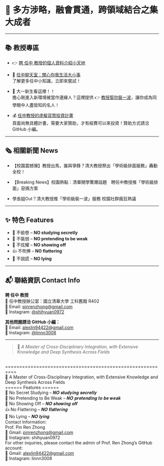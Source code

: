 # 🌟 多方涉略，融會貫通，跨領域結合之集大成者

---

## 📚 教授專區

- 👉 [聘 任中 教授的個人資料介紹小天地](https://pinrenzhong.github.io/pinrenzhong/person%20introduce.html)

- 💬 [任中聊天室：關心你我生活大小事](https://pinrenzhong.github.io/pinrenzhong/%E4%BB%BB%E4%B8%AD%E5%AF%AE%E5%A4%A9%E5%AE%A4.html)  
  了解更多任中小知識，立即來嘗試！

- 👶 大一新生看這裡！！  
  擔心剛進入新環境被當作邊緣人？這裡提供 👉 [教授幫你裝一波](https://pinrenzhong.github.io/pinrenzhong/be_famous.html)，讓你成為同學眼中人盡皆知的名人！

- 💰 [任中教授的虛擬貨幣投資計畫](https://pinrenzhong.github.io/pinrenzhong/%E5%8D%80%E5%A1%8A%E9%8D%8A%E4%BB%8B%E7%B4%B9.html)  
  頁面尚無具體計畫，需要大家贊助，才有經費可以來投資！贊助方式請洽 GitHub 小編。

---

## 🗞️ 相關新聞 News

- 【校園震撼彈】教授出馬，誰與爭鋒？清大教授祭出「學術級排面服務」轟動全校！

- 【Breaking News】校園熱點：清華開學驚爆話題　聘任中教授推「學術級排面」惡搞方案

- 學長姐Out？清大教授推「學術級裝一波」服務 校園社群瘋狂熱議

---

## ✨ 特色 Features

- 📖 不偷卷 – **NO studying secretly**
- 💯 不裝弱 – **NO pretending to be weak**
- 🦚 不炫耀 – **NO showing off**
- 👍 不吹捧 – **NO flattering**
- 🤥 不說謊 – **NO lying**

---

## 📬 聯絡資訊 Contact Info

**聘 任中 教授**  
🏢 任中教授辦公室：國立清華大學 工科舊館 R402  
📧 Email: [pinrenzhong@gmail.com](mailto:pinrenzhong@gmail.com)  
📸 Instagram: [@shihyuan0972](https://instagram.com/shihyuan0972)

**其他問題請洽 GitHub 小編：**  
📧 Email: [alexlin94422@gmail.com](mailto:alexlin94422@gmail.com)  
📸 Instagram: [@linnn3008](https://instagram.com/linnn3008)

---

> 🌟 *A Master of Cross-Disciplinary Integration, with Extensive Knowledge and Deep Synthesis Across Fields*

<br> ========================================================== <br> 🌟 A Master of Cross-Disciplinary Integration, with Extensive Knowledge and Deep Synthesis Across Fields <br> ====== Features ====== <br> 📖 No Secret Studying – 𝑵𝑶 𝒔𝒕𝒖𝒅𝒚𝒊𝒏𝒈 𝒔𝒆𝒄𝒓𝒆𝒕𝒍𝒚 <br> 💯 No Pretending to Be Weak – 𝑵𝑶 𝒑𝒓𝒆𝒕𝒆𝒏𝒅𝒊𝒏𝒈 𝒕𝒐 𝒃𝒆 𝒘𝒆𝒂𝒌 <br> 🦚 No Showing Off – 𝑵𝑶 𝒔𝒉𝒐𝒘𝒊𝒏𝒈 𝒐𝒇𝒇 <br> 👍 No Flattering – 𝑵𝑶 𝒇𝒍𝒂𝒕𝒕𝒆𝒓𝒊𝒏𝒈 <br> 🤥 No Lying – 𝑵𝑶 𝒍𝒚𝒊𝒏𝒈 <br> Contact Information: <br> Prof. Pin Ren Zhong <br> 📧 Gmail: pinrenzhong@gmail.com <br> 📸 Instagram: shihyuan0972 <br> For other inquiries, please contact the admin of Prof. Ren Zhong’s GitHub account: <br> 📧 Gmail: alexlin94422@gmail.com <br> 📸 Instagram: linnn3008
